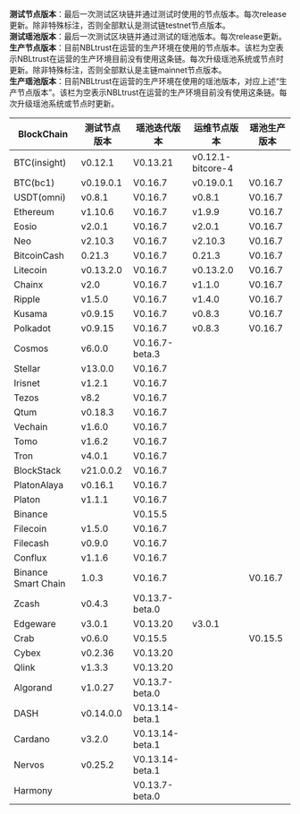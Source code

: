 **测试节点版本**：最后一次测试区块链并通过测试时使用的节点版本。每次release更新。除非特殊标注，否则全部默认是测试链testnet节点版本。<br/>
**测试瑶池版本**：最后一次测试区块链并通过测试的瑶池版本。每次release更新。<br/>
**生产节点版本**：目前NBLtrust在运营的生产环境在使用的节点版本。该栏为空表示NBLtrust在运营的生产环境目前没有使用这条链。每次升级瑶池系统或节点时更新。除非特殊标注，否则全部默认是主链mainnet节点版本。<br/>
**生产瑶池版本**：目前NBLtrust在运营的生产环境在使用的瑶池版本，对应上述“生产节点版本”。该栏为空表示NBLtrust在运营的生产环境目前没有使用这条链。每次升级瑶池系统或节点时更新。<br/>


| BlockChain  | 测试节点版本 | 瑶池迭代版本 | 运维节点版本 | 瑶池生产版本 |
| ----------- | ---------- | ---------- | ---------- | ---------- | 
| BTC(insight) | v0.12.1    | V0.13.21 |    v0.12.1-bitcore-4  |  |
| BTC(bc1)    | v0.19.0.1    | V0.16.7 |    v0.19.0.1  | V0.16.7 |
| USDT(omni) | v0.8.1    | V0.16.7 |    v0.8.1  | V0.16.7 |
| Ethereum    | v1.10.6     | V0.16.7 |     	v1.9.9 | V0.16.7 |
| Eosio       | v2.0.1 | V0.16.7 | v2.0.1 | V0.16.7 |
| Neo         | v2.10.3    | V0.16.7 |    	v2.10.3 | V0.16.7   |
| BitcoinCash | 0.21.3     | V0.16.7 | 0.21.3   | V0.16.7 |
| Litecoin    | v0.13.2.0    | V0.16.7 |   v0.13.2.0   | V0.16.7 |
| Chainx      | v2.0     | V0.16.7 |  v1.1.0    | V0.16.7 | 
| Ripple      | v1.5.0     | V0.16.7 |  	v1.4.0    | V0.16.7 |
| Kusama      | v0.9.15    | V0.16.7 |  v0.8.3  | V0.16.7 | 
| Polkadot      | v0.9.15    | V0.16.7 |  v0.8.3  | V0.16.7 |
| Cosmos      | v6.0.0      | V0.16.7-beta.3 |    |  |
| Stellar     | v13.0.0    | V0.16.7 |    |  |
| Irisnet     | v1.2.1    | V0.16.7 |  	   |  |
| Tezos       | v8.2   | V0.16.7 |      |  |
| Qtum        | v0.18.3    | V0.16.7 |     |  | 
| Vechain     | v1.6.0     | V0.16.7 |      |  |
| Tomo        | v1.6.2     | V0.16.7 |      |  | 
| Tron        | v4.0.1 | V0.16.7 |     	       |  |
| BlockStack  | v21.0.0.2 | V0.16.7 |     	       |  |
| PlatonAlaya      | v0.16.1   | V0.16.7 |   |    |
| Platon      | v1.1.1   | V0.16.7 |   |    |
| Binance     | |V0.15.5| |
| Filecoin     |v1.5.0 |V0.16.7 | |
| Filecash     |v0.9.0 |V0.16.7 | |
| Conflux     |v1.1.6 |V0.16.7 | |
| Binance Smart Chain    |1.0.3 |V0.16.7 | |V0.16.7
| Zcash       | v0.4.3     | V0.13.7-beta.0 |   	   |  | 
| Edgeware    | v3.0.1    | V0.13.20 | v3.0.1     |       | 
| Crab        |  v0.6.0   | V0.15.5 |         | V0.15.5    |
| Cybex       | v0.2.36    | V0.13.20 |   	  |  |
| Qlink       | v1.3.3     | V0.13.20 |  | |
| Algorand    | v1.0.27    | V0.13.7-beta.0 |      |  |
| DASH        | v0.14.0.0   | V0.13.14-beta.1 |        |    |
| Cardano     | v3.2.0     | V0.13.14-beta.1 |            |            | 
| Nervos      | v0.25.2   | V0.13.14-beta.1 |            |         | 
| Harmony     |            | V0.13.7-beta.0 |            | | 
